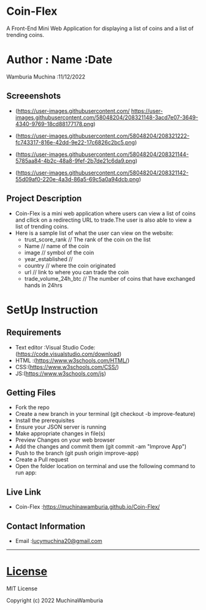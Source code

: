 # Coin-Flex
A Front-End Mini Web Application for displaying a list of coins and a list of trending coins.

# Author : Name :Date

Wamburia Muchina :11/12/2022

## Screeenshots

-  (https://user-images.githubusercontent.com/
   https://user-images.githubusercontent.com/58048204/208321148-3acd7e07-3649-4340-9769-18cd88177178.png)

-  (https://user-images.githubusercontent.com/58048204/208321222-fc743317-816e-42dd-9e22-17c6826c2bc5.png)

-  (https://user-images.githubusercontent.com/58048204/208321144-5785aa84-4b2c-48a8-9fef-2b7de21c6da9.png)

-  (https://user-images.githubusercontent.com/58048204/208321142-55d09af0-220e-4a3d-86a5-69c5a0a94dcb.png)

## Project Description

-  Coin-Flex is a mini web application where users can view a list of coins and cllick on a redirecting URL to trade.The user is also able to view a list of trending coins.
-  Here is a sample list of what the user can view on the website:
   -  trust_score_rank // The rank of the coin on the list
   -  Name // name of the coin
   -  image // symbol of the coin
   -  year_established //
   -  country // where the coin originated
   -  url // link to where you can trade the coin
   -  trade_volume_24h_btc // The number of coins that have exchanged hands in 24hrs

# SetUp Instruction

## Requirements

-  Text editor :Visual Studio Code:(https://code.visualstudio.com/download)
-  HTML :(https://www.w3schools.com/HTML/)
-  CSS:(https://www.w3schools.com/CSS/)
-  JS:(https://www.w3schools.com/js)

## Getting Files

-  Fork the repo
-  Create a new branch in your terminal (git checkout -b improve-feature)
-  Install the prerequisites
-  Ensure your JSON server is running
-  Make appropriate changes in file(s)
-  Preview Changes on your web browser
-  Add the changes and commit them (git commit -am "Improve App")
-  Push to the branch (git push origin improve-app)
-  Create a Pull request
-  Open the folder location on terminal and use the following command to run app:

## Live Link

-  Coin-Flex :https://muchinawamburia.github.io/Coin-Flex/

## Contact Information

-  Email :lucymuchina20@gmail.com

---

# [License](LICENSE)

MIT License

Copyright (c) 2022 MuchinaWamburia
